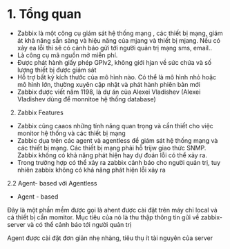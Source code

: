 # 1. Tổng  quan
- Zabbix là một công cụ giám sát hệ thống mạng , các thiết bị mạng, giám át khả năng sẵn sàng và hiệu năng của mjang và thiết bị mjang. Nếu có xảy ea lỗi thì sẽ có cảnh báo gửi tới người quản trị mạng sms, email..
- Là công cụ mã nguồn mở miễn phí.
- Được phát hành giấy phép GPlv2, không giới hjan về sức chứa và số lượng thiết bị được giám sát
- Hỗ trợ bất kỳ kích thước của mô hình nào. Có thể là mô hình nhỏ hoặc mô hình lớn, thường xuyên cập nhật và phát hành phiên bản mới
- Zabbix được viết năm 1198, là dự án của Alexei Vladishev (Alexei Vladishev dùng để monnitoe hệ thống database)

2. Zabbix Features

- Zabbix cũng caaos những tính năng quan trọng và cần thiết cho việc monitor hệ thống và các thiết bị mạng
- Zabbic dụa trên các agent và agentless để giám sát hệ thống mạng và các thiết bị mạng. Các thiết bị mạng phải hỗ trijw giao thức SNMP. Zabbix không có khả năng phát hiện hay dự đoán lỗi có thể xảy ra.
- Trong trường hợp có thể xảy ra zabbix cảnh báo cho người quản trị, tuy  nhiên zabbix không có khả năng phát hiện lỗi xảy ra

2.2 Agent- based với Agentless
- Agent - based

Đây là một phần mềm được gọi là ahent được cài đặt trên máy chỉ local và cá thiết bị cần momitor. Mục tiêu của nó là thu thập thông tin gửi về zabbix- server và có thể cảnh báo tới người quản trị

Agent được cài đặt đơn giản nhẹ nhàng, tiêu thụ ít tài nguyên của server

